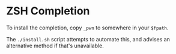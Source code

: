 # ZSH Completion

To install the completion, copy `_pwn` to somewhere in your `$fpath`.

The `./install.sh` script attempts to automate this, and advises an alternative method if that's unavailable.